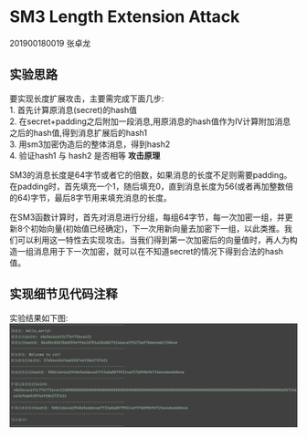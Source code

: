 # SM3 Length Extension Attack

201900180019 张卓龙

## 实验思路

要实现长度扩展攻击，主要需完成下面几步:    
    1. 首先计算原消息(secret)的hash值  
    2. 在secret+padding之后附加一段消息,用原消息的hash值作为IV计算附加消息之后的hash值,得到消息扩展后的hash1   
    3. 用sm3加密伪造后的整体消息，得到hash2    
    4. 验证hash1 与 hash2 是否相等
**攻击原理**

SM3的消息长度是64字节或者它的倍数，如果消息的长度不足则需要padding。在padding时，首先填充一个1，随后填充0，直到消息长度为56(或者再加整数倍的64)字节，最后8字节用来填充消息的长度。

在SM3函数计算时，首先对消息进行分组，每组64字节，每一次加密一组，并更新8个初始向量(初始值已经确定)，下一次用新向量去加密下一组，以此类推。我们可以利用这一特性去实现攻击。当我们得到第一次加密后的向量值时，再人为构造一组消息用于下一次加密，就可以在不知道secret的情况下得到合法的hash值。

## 实现细节见代码注释

实验结果如下图:
![攻击结果](https://github.com/Zhang-SDU/cst-project/blob/main/SM3/sm3_length_extension_attack/result.png)
